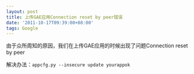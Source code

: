 ```yaml
---
layout: post
title: 上传GAE应用Connection reset by peer错误
date: '2011-10-17T09:39:00+08:00'
tags: Google
---
```

由于众所周知的原因，我们在上传GAE应用的时候出现了问题Connection reset by peer

解决办法：```appcfg.py --insecure update yourappok```
